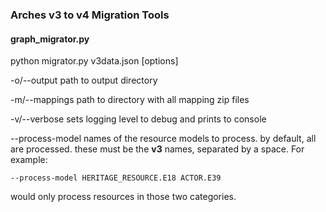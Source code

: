 ### Arches v3 to v4 Migration Tools

#### graph_migrator.py

python migrator.py v3data.json [options]

-o/--output path to output directory

-m/--mappings path to directory with all mapping zip files

-v/--verbose sets logging level to debug and prints to console

--process-model names of the resource models to process. by default, all are
processed. these must be the **v3** names, separated by a space. For example:

    --process-model HERITAGE_RESOURCE.E18 ACTOR.E39
    
would only process resources in those two categories.
